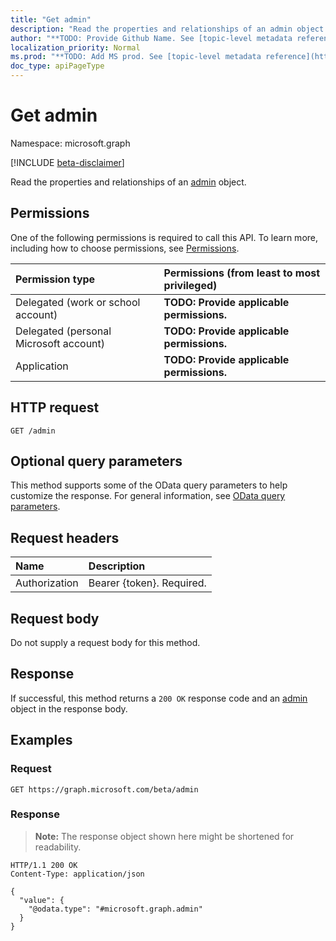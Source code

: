 ```yaml
---
title: "Get admin"
description: "Read the properties and relationships of an admin object."
author: "**TODO: Provide Github Name. See [topic-level metadata reference](https://msgo.azurewebsites.net/add/document/guidelines/metadata.html#topic-level-metadata)**"
localization_priority: Normal
ms.prod: "**TODO: Add MS prod. See [topic-level metadata reference](https://msgo.azurewebsites.net/add/document/guidelines/metadata.html#topic-level-metadata)**"
doc_type: apiPageType
---
```


# Get admin
Namespace: microsoft.graph

[!INCLUDE [beta-disclaimer](../../includes/beta-disclaimer.md)]

Read the properties and relationships of an [admin](../resources/admin.md) object.

## Permissions
One of the following permissions is required to call this API. To learn more, including how to choose permissions, see [Permissions](/graph/permissions-reference).

|Permission type|Permissions (from least to most privileged)|
|:---|:---|
|Delegated (work or school account)|**TODO: Provide applicable permissions.**|
|Delegated (personal Microsoft account)|**TODO: Provide applicable permissions.**|
|Application|**TODO: Provide applicable permissions.**|

## HTTP request

<!-- {
  "blockType": "ignored"
}
-->
``` http
GET /admin
```

## Optional query parameters
This method supports some of the OData query parameters to help customize the response. For general information, see [OData query parameters](/graph/query-parameters).

## Request headers
|Name|Description|
|:---|:---|
|Authorization|Bearer {token}. Required.|

## Request body
Do not supply a request body for this method.

## Response

If successful, this method returns a `200 OK` response code and an [admin](../resources/admin.md) object in the response body.

## Examples

### Request
<!-- {
  "blockType": "request",
  "name": "get_admin"
}
-->
``` http
GET https://graph.microsoft.com/beta/admin
```


### Response
>**Note:** The response object shown here might be shortened for readability.
<!-- {
  "blockType": "response",
  "truncated": true,
  "@odata.type": "microsoft.graph.admin"
}
-->
``` http
HTTP/1.1 200 OK
Content-Type: application/json

{
  "value": {
    "@odata.type": "#microsoft.graph.admin"
  }
}
```

